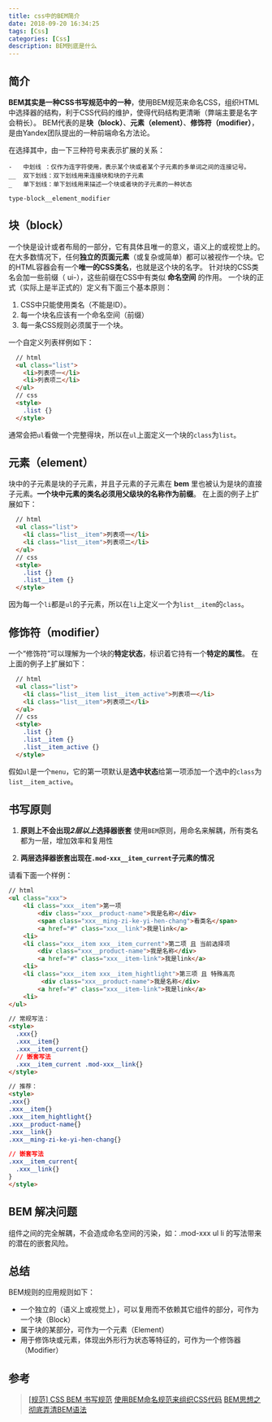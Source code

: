 ```yaml
---
title: css中的BEM简介
date: 2018-09-20 16:34:25
tags: [Css]
categories: [Css]
description: BEM到底是什么
---
```

## 简介
**BEM其实是一种CSS书写规范中的一种**，使用BEM规范来命名CSS，组织HTML中选择器的结构，利于CSS代码的维护，使得代码结构更清晰（弊端主要是名字会稍长）。
BEM代表的是**块（block）**、**元素（element）**、**修饰符（modifier）**，是由Yandex团队提出的一种前端命名方法论。

在选择其中，由一下三种符号来表示扩展的关系：
```
-   中划线 ：仅作为连字符使用，表示某个块或者某个子元素的多单词之间的连接记号。
__  双下划线：双下划线用来连接块和块的子元素
_   单下划线：单下划线用来描述一个块或者块的子元素的一种状态

type-block__element_modifier
```

## 块（block）
一个快是设计或者布局的一部分，它有具体且唯一的意义，语义上的或视觉上的。
在大多数情况下，任何**独立的页面元素**（或复杂或简单）都可以被视作一个块。它的HTML容器会有一个**唯一的CSS类名**，也就是这个块的名字。
针对块的CSS类名会加一些前缀（ ui-），这些前缀在CSS中有类似 **命名空间** 的作用。
一个块的正式（实际上是半正式的）定义有下面三个基本原则：
1. CSS中只能使用类名（不能是ID）。
2. 每一个块名应该有一个命名空间（前缀）
3. 每一条CSS规则必须属于一个块。

一个自定义列表样例如下：
```html
  // html
  <ul class="list">
    <li>列表项一</li>
    <li>列表项二</li>
  </ul>
  // css
  <style>
    .list {}
  </style>
```
通常会把`ul`看做一个完整得块，所以在`ul`上面定义一个块的`class`为`list`。

## 元素（element）
块中的子元素是块的子元素，并且子元素的子元素在 **bem** 里也被认为是块的直接子元素。**一个块中元素的类名必须用父级块的名称作为前缀**。
在上面的例子上扩展如下：
```html
  // html
  <ul class="list">
    <li class="list__item">列表项一</li>
    <li class="list__item">列表项二</li>
  </ul>
  // css
  <style>
    .list {}
    .list__item {}
  </style>
```
因为每一个`li`都是`ul`的子元素，所以在`li`上定义一个为`list__item`的`class`。

## 修饰符（modifier）
一个“修饰符”可以理解为一个块的**特定状态**，标识着它持有一个**特定的属性**。
在上面的例子上扩展如下：
```html
  // html
  <ul class="list">
    <li class="list__item list__item_active">列表项一</li>
    <li class="list__item">列表项二</li>
  </ul>
  // css
  <style>
    .list {}
    .list__item {}
    .list__item_active {}
  </style>
```
假如`ul`是一个`menu`，它的第一项默认是**选中状态**给第一项添加一个选中的`class`为`list__item_active`。

## 书写原则
1. **原则上不会出现*2层以上*选择器嵌套**
使用`BEM`原则，用命名来解耦，所有类名都为一层，增加效率和复用性

2. **两层选择器嵌套出现在`.mod-xxx__item_current`子元素的情况**

请看下面一个样例：
```html
// html
<ul class="xxx">
    <li class="xxx__item">第一项
        <div class="xxx__product-name">我是名称</div>
        <span class="xxx__ming-zi-ke-yi-hen-chang">看类名</span>
        <a href="#" class="xxx__link">我是link</a>
    <li>
    <li class="xxx__item xxx__item_current">第二项 且 当前选择项
        <div class="xxx__product-name">我是名称</div>
        <a href="#" class="xxx__item-link">我是link</a>
    <li>
    <li class="xxx__item xxx__item_hightlight">第三项 且 特殊高亮
         <div class="xxx__product-name">我是名称</div>
        <a href="#" class="xxx__item-link">我是link</a>
    <li>
</ul>

// 常规写法：
<style>
  .xxx{}
  .xxx__item{}
  .xxx__item_current{}
  // 嵌套写法
  .xxx__item_current .mod-xxx__link{}
</style>

// 推荐：
<style>
.xxx{}
.xxx__item{}
.xxx__item_hightlight{}
.xxx__product-name{}
.xxx__link{}
.xxx__ming-zi-ke-yi-hen-chang{}

// 嵌套写法
.xxx__item_current{
  .xxx__link{}
}
</style>
```

## BEM 解决问题
组件之间的完全解耦，不会造成命名空间的污染，如：.mod-xxx ul li 的写法带来的潜在的嵌套风险。

## 总结
BEM规则的应用规则如下：
- 一个独立的（语义上或视觉上），可以复用而不依赖其它组件的部分，可作为一个块（Block）
- 属于块的某部分，可作为一个元素（Element）
- 用于修饰块或元素，体现出外形行为状态等特征的，可作为一个修饰器（Modifier）

## 参考
> [[规范] CSS BEM 书写规范](https://github.com/Tencent/tmt-workflow/wiki/%E2%92%9B-%5B%E8%A7%84%E8%8C%83%5D--CSS-BEM-%E4%B9%A6%E5%86%99%E8%A7%84%E8%8C%83)
> [使用BEM命名规范来组织CSS代码](https://www.cnblogs.com/imwtr/p/8521031.html)
> [BEM思想之彻底弄清BEM语法](https://www.w3cplus.com/css/mindbemding-getting-your-head-round-bem-syntax.html)